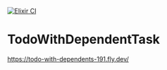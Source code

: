 [![Elixir CI](https://github.com/ishan09/todos_with_dependents/actions/workflows/elixir.yml/badge.svg)](https://github.com/ishan09/todos_with_dependents/actions/workflows/elixir.yml)
# TodoWithDependentTask

https://todo-with-dependents-191.fly.dev/